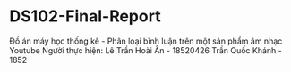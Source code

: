 # DS102-Final-Report
Đồ án máy học thống kê - Phân loại bình luận trên một sản phẩm âm nhạc Youtube
Người thực hiện:
Lê Trần Hoài Ân - 18520426
Trần Quốc Khánh - 1852
